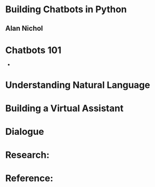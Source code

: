 # Building Chatbots in Python
## Alan Nichol

# Chatbots 101
- 

# Understanding Natural Language

# Building a Virtual Assistant

# Dialogue

# Research:

# Reference:
